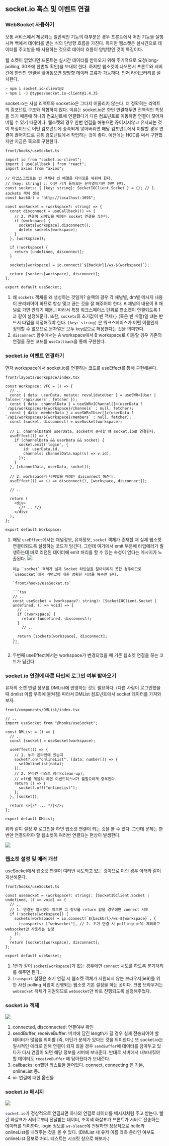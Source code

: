 ﻿## socket.io 훅스 및 이벤트 연결

### WebSocket 사용하기

보통 서비스에서 제공되는 일반적인 기능의 대부분은 경우 프론트에서 어떤 기능을 실행 시켜 백에서 데이터를 받는 식의 단방향 흐름을 가진다.
하지만 웹소켓은 실시간으로 데이터를 주고받을 때 사용하는 것으로 데이터 흐름이 양방향인 것이 특징이다.

웹 소켓이 없었다면 프론트는 실시간 데이터를 받아오기 위해 주기적으로 요청(long-polling, 30초에 한번씩 확인)을 보내야 한다.
하지만 웹소켓이 나오면서 프론트와 서버 간에 한번만 연결을 맺어놓으면 양방향 데이터 교류가 가능하다. 먼저 라이브러리를 설치한다.

```bash
> npm i socket.io-client@2
> npm i -D @types/socket.io-client@1.4.35
```

socket.io는 사실 리액트와 socket.io은 그다지 어울리지 않는다. 더 정확히는 리액트의 컴포넌트 구조와 적합하지 않다.
이유는 socket.io은 한번 연결해두면 전역적인 특징을 띄기 때문에 하나의 컴포넌트에 연결했다가
다른 컴포넌트로 이동하면 연결이 끊어져버릴 수 있기 때문이다. 웹소켓의 경우 한번 연결을 해놓으면 끊어지지않고 유지되는 것이 특징이므로
어떤 컴포넌트에 종속되게 넣어버리면 해당 컴포넌트에서 이탈할 경우 연결이 끊어지므로 공통 컴포넌트에서 작업하는 것이 좋다.
예전에는 HOC를 써서 구현했지만 지금은 훅으로 구현한다.

`front/hooks/useSocket.ts`

```tsx
import io from "socket.io-client";
import { useCallback } from "react";
import axios from "axios";

// 타입스크립트는 빈 객체나 빈 배열은 타이핑을 해줘야 한다.
// [key: string] :: 어떤 키가 들어오든 문자열이기만 하면 된다.
const sockets: { [key: string]: SocketIOClient.Socket } = {}; // 1. sockets 객체 생성
const backUrl = "http://localhost:3095";

const useSocket = (workspace?: string) => {
  const disconnect = useCallback(() => {
    // 2. 연결이 되어있을 때에는 socket 연결을 끊는다.
    if (workspace) {
      sockets[workspace].disconnect();
      delete sockets[workspace];
    }
  }, [workspace]);

  if (!workspace) {
    return [undefined, disconnect];
  }

  sockets[workspace] = io.connect(`${backUrl}/ws-${workspace}`);

  return [sockets[workspace], disconnect];
};

export default useSocket;
```

1.  왜 `sockets` 객체를 왜 생성하는 것일까?
    슬랙의 경우 각 채널별, dm별 메시지 내용이 분리되어야 하므로 항상 맺고 끊는 것을 잘 해주어야 한다.
    A 채널의 내용이 B 채널로 가면 안되기 때문..! 따라서 특정 워크스페이스 단위로 웹소켓이 연결되도록 1과 같이 설정해준다.
    또한, `sockets`의 초기값이 빈 객체`{}` (혹은 빈 배열)일 떄는 반드시 타입을 지정해줘야 한다.
    `[key: string]` 은 워크스페이스가 어떤 이름인지 정의할 수 없으므로 문자열은 모두 key값으로 허용한다는 것을 의미한다.
2.  `disconnect` 함수에서는 A workspace에서 B workspace로 이동할 경우 기존의 연결을 끊는 코드를 `useCallback`을 통해 구현한다.

### socket.io 이벤트 연결하기

먼저 workspace에서 socket.io를 연결하는 코드를 useEffect를 통해 구현해본다.

`front/layouts/Workspace/index.tsx`

```tsx
const Workspace: VFC = () => {
  // ..
  const { data: userData, mutate: revalidateUser } = useSWR<IUser | false>('/api/users', fetcher });
  const { data: channelData } = useSWR<IChannel[]>(userData ? `/api/workspaces/${workspace}/channels` : null, fetcher);
  const { data: memberData } = useSWR<IUser[]>(userData ? `/api/workspaces/${workspace}/members` : null, fetcher);
  const [socket, disconnect] = useSocket(workspace);

  // 1. channelData와 userData, socket이 존재할 떄 socket.io로 연결한다.
  useEffect(() => {
    if (channelData && userData && socket) {
      socket.emit('login', {
        id: userData.id,
        channels: channelData.map((v) => v.id),
      });
    }
  }, [channelData, userData, socket]);

  // 2. workspace가 바뀌었을 때에는 disconnect 해준다.
  useEffect(() => () => disconnect(), [workspace, disconnect]);

  // ..

  return (
    <div>
      {/* .. */}
    </div>
  );
};

export default Workspace;
```

1.  해당 `useEffect`에서는 채널정보, 유저정보, `socket` 객체가 존재할 때 실제 웹소켓 연결이되도록 설정하는 코드가 담긴다.
    그런데 여기에서 emit 부분에 타입에러가 발생하는데 바로 리턴된 데이터에 emit 처리를 할 수 있는 속성이 없다는 메시지가 노출된다.
    ![](../../img/211105-1.png)

        이는 `socket` 객체가 실제 Socket 타입임을 알아차리지 못한 경우이므로 `useSocket`에서 리턴값에 대한 명확한 지정을 해주면 된다.

        `front/hooks/useSocket.ts`

        ```tsx
        // ..
        const useSocket = (workspace?: string): [SocketIOClient.Socket | undefined, () => void] => {
          // ..
          if (!workspace) {
            return [undefined, disconnect];
          }
        	// ..

          return [sockets[workspace], disconnect];
        };
        ```

2.  두번째 useEffect에서는 workspace가 변경되었을 때 기존 웹소켓 연결을 끊는 코드가 딤긴다.

### socket.io 연결에 따른 타인의 로그인 여부 받아오기

유저의 소켓 연결 정보를 DMList에 반영하는 것도 필요하다. (다른 사람이 로그인했을 때 dmlist 이름 우측에 불켜짐)
따라서 DMList 컴포넌트에서 socket 데이터를 가져와보자.

`front/components/DMList/index.tsx`

```tsx
// ..
import useSocket from "@hooks/useSocket";

const DMList = () => {
  // ..
  const [socket] = useSocket(workspace);

  useEffect(() => {
    // 1. 누가 온라인에 있는지
    socket?.on("onlineList", (data: number[]) => {
      setOnlineList(data);
    });
    // 2. 온라인 리스트 정리(clean-up),
    // off를 게을리 하면 이벤트리스너가 불필요하게 중복된다.
    return () => {
      socket?.off("onlineList");
    };
  }, [socket]);

  return <>{/* ... */}</>;
};

export default DMList;
```

위와 같이 설정 후 로그인을 하면 웹소켓 연결이 되는 것을 볼 수 있다. 그런데 문제는 한번만 연결되어야 할 웹소켓이 여러번 연결되는 현상이 발생한다.

![](../../img/211105-2.png)

### 웹소켓 설정 및 에러 개선

useSocket에서 웹소켓 연결이 여러번 시도되고 있는 것이므로 이런 경우 아래와 같이 개선해준다.

`front/hooks/useSocket.ts`

```tsx
const useSocket = (workspace?: string): [SocketIOClient.Socket | undefined, () => void] => {
  // ..
  // 1. 연결된 웹소켓이 있으면 그 정보를 return 없을 경우에만 connect 시도
  if (!sockets[workspace]) {
    sockets[workspace] = io.connect(`${backUrl}/ws-${workspace}`, {
      transports: ["websocket"], // 2. 초기 연결 시 polling(ie9) 제외하고 websocket만 사용하는 설정
    });
  }
  return [sockets[workspace], disconnect];
};

export default useSocket;
```

1. 1번과 같이 `socket[workspace]`가 없는 경우에만 `connect` 시도를 하도록 분기처리를 해주면 된다.
2. `transport` 설정은 초기 연결 시 웹소켓 객체가 지원되지 않는 브라우저(ie9)를 위한 사전 polling 작업이 진행되는 웹소켓 기본 설정을 하는 곳이다. 크롬 브라우저는 `websocket` 객체가 지원되므로 `websocket`만 바로 진행되도록 설정해주었다.

### socket.io 객체

![](../../img/211105-3.png)

1. connected, disconnected: 연결여부 확인
2. sendBuffer, receiveBuffer: 버퍼에 담긴 length가 길 경우 실제 전송되어야 할 데이터가 많음을 의미함
   (즉, 어딘가 문제가 있다는 것을 의미한다.) 또 socket.io는 일시적인 에러로 인해 연결이 되지 않을 경우 `sendBuffer`에 데이터를 담아두고 있다가 다시 연결이 되면 해당 정보를 서버에 보내준다. 반대로 서버에서 내보내줘야할 데이터도 `receiveBuffer` 에 담아뒀다가 보내준다.
3. callbacks: on했던 리스트들 들어있다. connect, connecting 은 기본, onlineList 등..
4. io: 연결에 대한 옵션들

### socket.io 메시지

![](../../img/211105-4.png)

`socket.io`가 정상적으로 연결되면 하나의 연결로 데이터를 메시지처럼 주고 받는다.
빨간 화살표가 서버로부터 전달받는 데이터, 초록색 화살표가 프론트가 서버로 전송하는 데이터를 의미한다.
login 정보를 `ws-sleact`에 전달하면 정상적으로 hello와 onlineList를 내려주는 것을 볼 수 있다.
(DMList 내 유저 이름 좌측 온라인 여부도 onlineList 정보로 처리. 테스트는 시크릿 창으로 해보자.)
